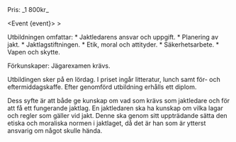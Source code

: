 <script src="../context/script.js"></script>

<div class="body">
Pris: _1 800kr_

<Event {event}>
	> <Location />
</Event>

<div class="list">
	Utbildningen omfattar:
	* Jaktledarens ansvar och uppgift.
	* Planering av jakt.
	* Jaktlagstiftningen.
	* Etik, moral och attityder.
	* Säkerhetsarbete.
	* Vapen och skytte.
</div>

Förkunskaper: Jägarexamen krävs.

Utbildingen sker på en lördag. I priset ingår litteratur, lunch samt för- och eftermiddagskaffe. Efter genomförd utbildning erhålls ett diplom.   

Dess syfte är att både ge kunskap om vad som krävs som jaktledare och för att få ett fungerande jaktlag. En jaktledaren ska ha kunskap om vilka lagar och regler som gäller vid jakt. Denne ska genom sitt uppträdande sätta den etiska och moraliska normen i jaktlaget, då det är han som är ytterst ansvarig om något skulle hända.   

</div>

<style src="../context/context.sass"></style>
